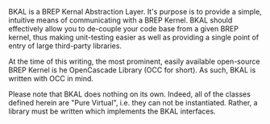 BKAL is a BREP Kernal Abstraction Layer. It's purpose is to provide a simple, intuitive
means of communicating with a BREP Kernel. BKAL should effectively allow you to de-couple
your code base from a given BREP kernel, thus making unit-testing easier as well as
providing a single point of entry of large third-party libraries.

At the time of this writing, the most prominent, easily available open-source BREP Kernel
is he OpenCascade Library (OCC for short). As such, BKAL is written with OCC in mind.

Please note that BKAL does nothing on its own. Indeed, all of the classes defined herein
are "Pure Virtual", i.e. they can not be instantiated. Rather, a library must be written
which implements the BKAL interfaces.
